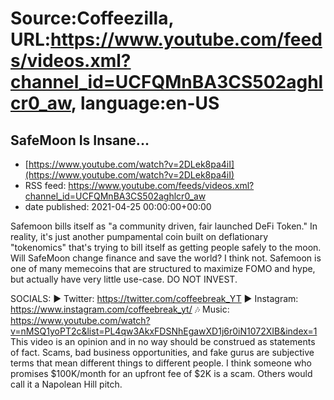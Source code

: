 # Source:Coffeezilla, URL:https://www.youtube.com/feeds/videos.xml?channel_id=UCFQMnBA3CS502aghlcr0_aw, language:en-US

## SafeMoon Is Insane...
 - [https://www.youtube.com/watch?v=2DLek8pa4iI](https://www.youtube.com/watch?v=2DLek8pa4iI)
 - RSS feed: https://www.youtube.com/feeds/videos.xml?channel_id=UCFQMnBA3CS502aghlcr0_aw
 - date published: 2021-04-25 00:00:00+00:00

Safemoon bills itself as "a community driven, fair launched DeFi Token." In reality, it's just another pumpamental coin built on deflationary "tokenomics" that's trying to bill itself as getting people safely to the moon. Will SafeMoon change finance and save the world? I think not. Safemoon is one of many memecoins that are structured to maximize FOMO and hype, but actually have very little use-case. DO NOT INVEST.

SOCIALS:
► Twitter: https://twitter.com/coffeebreak_YT
► Instagram: https://www.instagram.com/coffeebreak_yt/
🎶 Music: https://www.youtube.com/watch?v=nMSQ1yoPT2c&list=PL4qw3AkxFDSNhEgawXD1j6r0iN1072XIB&index=1
This video is an opinion and in no way should be construed as statements of fact. Scams, bad business opportunities, and fake gurus are subjective terms that mean different things to different people. I think someone who promises $100K/month for an upfront fee of $2K is a scam. Others would call it a Napolean Hill pitch.

